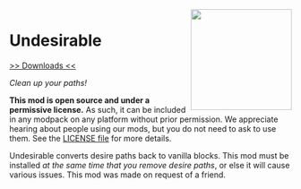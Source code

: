 <img src="icon.png" align="right" width="180px"/>

# Undesirable


[>> Downloads <<](https://github.com/Boundarybreaker/Undesirable/releases)

*Clean up your paths!*

**This mod is open source and under a permissive license.** As such, it can be included in any modpack on any platform without prior permission. We appreciate hearing about people using our mods, but you do not need to ask to use them. See the [LICENSE file](LICENSE) for more details.

Undesirable converts desire paths back to vanilla blocks. This mod must be installed *at the same time that you remove desire paths*,
or else it will cause various issues. This mod was made on request of a friend.